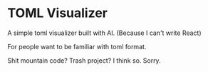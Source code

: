 # TOML Visualizer

A simple toml visualizer built with AI. (Because I can't write React)

For people want to be familiar with toml format.

Shit mountain code? Trash project? I think so. Sorry.

